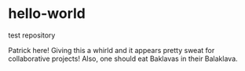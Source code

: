 # hello-world
test repository

Patrick here! Giving this a whirld and it appears pretty sweat for collaborative projects! 
Also, one should eat Baklavas in their  Balaklava.
